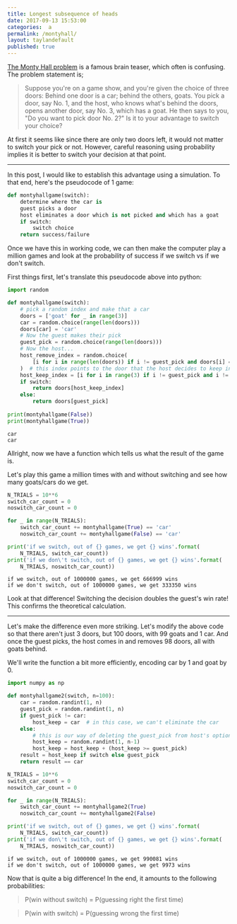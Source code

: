 ```yaml
---
title: Longest subsequence of heads
date: 2017-09-13 15:53:00
categories:  a
permalink: /montyhall/
layout: taylandefault
published: true
---
```


[The Monty Hall problem](https://en.wikipedia.org/wiki/Monty_Hall_problem) is a famous brain teaser, which often is confusing. The problem statement is;  


> Suppose you're on a game show, and you're given the choice of three doors: Behind one door is a car; behind the others, goats. You pick a door, say No. 1, and the host, who knows what's behind the doors, opens another door, say No. 3, which has a goat. He then says to you, "Do you want to pick door No. 2?" Is it to your advantage to switch your choice?	

At first it seems like since there are only two doors left, it would not matter to switch your pick or not. However, careful reasoning using probability implies it is better to switch your decision at that point.  

---

In this post, I would like to establish this advantage using a simulation. To that end, here's the pseudocode of 1 game:


```python
def montyhallgame(switch):
    determine where the car is
    guest picks a door
    host eliminates a door which is not picked and which has a goat
    if switch:
        switch choice
    return success/failure

```

Once we have this in working code, we can then make the computer play a million games and look at the probability of success if we switch vs if we don't switch.  

First things first, let's translate this pseudocode above into python:


```python
import random

def montyhallgame(switch):
    # pick a random index and make that a car
    doors = ['goat' for _ in range(3)]
    car = random.choice(range(len(doors)))  
    doors[car] = 'car'
    # Now the guest makes their pick
    guest_pick = random.choice(range(len(doors)))
    # Now the host...
    host_remove_index = random.choice(
        [i for i in range(len(doors)) if i != guest_pick and doors[i] == 'goat']
    )  # this index points to the door that the host decides to keep in
    host_keep_index = [i for i in range(3) if i != guest_pick and i != host_remove_index][0]
    if switch:
        return doors[host_keep_index]
    else:
        return doors[guest_pick]
    
print(montyhallgame(False))
print(montyhallgame(True))
```

    car
    car


Allright, now we have a function which tells us what the result of the game is.  

Let's play this game a million times with and without switching and see how many goats/cars do we get.


```python
N_TRIALS = 10**6
switch_car_count = 0
noswitch_car_count = 0

for _ in range(N_TRIALS):
    switch_car_count += montyhallgame(True) == 'car'
    noswitch_car_count += montyhallgame(False) == 'car'

print('if we switch, out of {} games, we get {} wins'.format(
    N_TRIALS, switch_car_count))
print('if we don\'t switch, out of {} games, we get {} wins'.format(
    N_TRIALS, noswitch_car_count))
```

    if we switch, out of 1000000 games, we get 666999 wins
    if we don't switch, out of 1000000 games, we get 333350 wins


Look at that difference! Switching the decision doubles the guest's win rate! This confirms the theoretical calculation.

---

Let's make the difference even more striking. Let's modify the above code so that there aren't just 3 doors, but 100 doors, with 99 goats and 1 car. And once the guest picks, the host comes in and removes 98 doors, all with goats behind.

We'll write the function a bit more efficiently, encoding car by 1 and goat by 0.


```python
import numpy as np

def montyhallgame2(switch, n=100):
    car = random.randint(1, n)
    guest_pick = random.randint(1, n)
    if guest_pick != car:
        host_keep = car  # in this case, we can't eliminate the car
    else:
        # this is our way of deleting the guest_pick from host's options to remove
        host_keep = random.randint(1, n-1) 
        host_keep = host_keep + (host_keep >= guest_pick)
    result = host_keep if switch else guest_pick
    return result == car
```


```python
N_TRIALS = 10**6
switch_car_count = 0
noswitch_car_count = 0

for _ in range(N_TRIALS):
    switch_car_count += montyhallgame2(True)
    noswitch_car_count += montyhallgame2(False)

print('if we switch, out of {} games, we get {} wins'.format(
    N_TRIALS, switch_car_count))
print('if we don\'t switch, out of {} games, we get {} wins'.format(
    N_TRIALS, noswitch_car_count))
```

    if we switch, out of 1000000 games, we get 990081 wins
    if we don't switch, out of 1000000 games, we get 9973 wins


Now that is quite a big difference! In the end, it amounts to the following probabilities:  

> P(win without switch) = P(guessing right the first time)  

> P(win with switch) = P(guessing wrong the first time)
